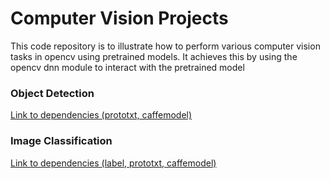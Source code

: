 # Computer Vision Projects

This code repository is to illustrate how to perform various computer vision tasks in opencv using pretrained models. 
It achieves this by using the opencv dnn module to interact with the pretrained model

### Object Detection
[Link to dependencies (prototxt, caffemodel)](https://drive.google.com/drive/folders/11uqsP_dfXQ9WmNXPPZTau5hH5vNCOYca?usp=drive_link)

### Image Classification
[Link to dependencies (label, prototxt, caffemodel)](https://drive.google.com/drive/folders/1jdL443p9yCi53gxSHyQQ9Y8BUF3eMB_-?usp=drive_link)
